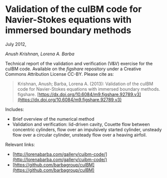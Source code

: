 # Validation of the cuIBM code for Navier-Stokes equations with immersed boundary methods

July 2012,

*Anush Krishnan, Lorena A. Barba*

Technical report of the validation and verification (V&V) exercise for the cuIBM code. 
Available on the *figshare* repository under a Creative Commons Attribution License CC-BY.
Please cite as:

> Krishnan, Anush; Barba, Lorena A. (2013): Validation of the cuIBM code for Navier-Stokes equations with immersed boundary methods. figshare. [https://dx.doi.org/10.6084/m9.figshare.92789.v3](https://dx.doi.org/10.6084/m9.figshare.92789.v3)


Includes:

* Brief overview of the numerical method
* Validation and verification: lid-driven cavity, Couette flow between concentric cylinders, flow over an impulsively started cylinder, unsteady flow over a circular cylinder, unsteady flow over a heaving airfoil.

Relevant links:

* [http://lorenabarba.com/gallery/cuibm-code/](http://lorenabarba.com/gallery/cuibm-code/)
* [https://github.com/barbagroup/cuIBM](https://github.com/barbagroup/cuIBM)
